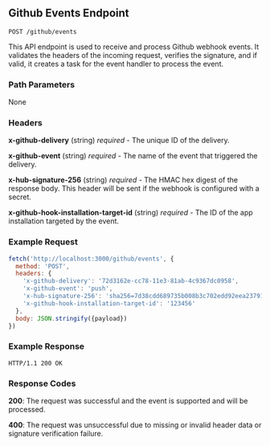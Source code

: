 ## Github Events Endpoint

```
POST /github/events
```

This API endpoint is used to receive and process Github webhook events. It validates the headers of the incoming request, verifies the signature, and if valid, it creates a task for the event handler to process the event.

### Path Parameters

None

### Headers

**x-github-delivery** (string) *required* - The unique ID of the delivery.

**x-github-event** (string) *required* - The name of the event that triggered the delivery.

**x-hub-signature-256** (string) *required* - The HMAC hex digest of the response body. This header will be sent if the webhook is configured with a secret.

**x-github-hook-installation-target-id** (string) *required* - The ID of the app installation targeted by the event.

### Example Request

```javascript
fetch('http://localhost:3000/github/events', {
  method: 'POST',
  headers: {
    'x-github-delivery': '72d3162e-cc78-11e3-81ab-4c9367dc0958',
    'x-github-event': 'push',
    'x-hub-signature-256': 'sha256=7d38cdd689735b008b3c702edd92eea23791c5f6c39e4a9b123cb46a9b1dfa2f',
    'x-github-hook-installation-target-id': '123456'
  },
  body: JSON.stringify({payload})
})
```

### Example Response

```
HTTP/1.1 200 OK
```

### Response Codes

**200**: The request was successful and the event is supported and will be processed.

**400**: The request was unsuccessful due to missing or invalid header data or signature verification failure.

<br />

